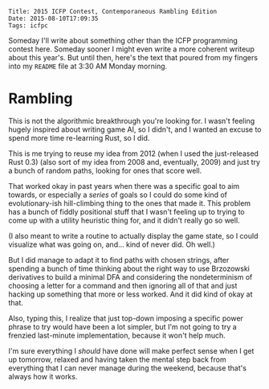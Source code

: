     Title: 2015 ICFP Contest, Contemporaneous Rambling Edition
    Date: 2015-08-10T17:09:35
    Tags: icfpc

Someday I'll write about something other than the ICFP programming
contest here.  Someday sooner I might even write a more coherent
writeup about this year's.  But until then, here's the text that
poured from my fingers into my `README` file at 3:30 AM Monday
morning.

<!-- more -->

# Rambling

This is not the algorithmic breakthrough you're looking for.  I wasn't
feeling hugely inspired about writing game AI, so I didn't, and I
wanted an excuse to spend more time re-learning Rust, so I did.

This is me trying to reuse my idea from 2012 (when I used the
just-released Rust 0.3) (also sort of my idea from 2008 and,
eventually, 2009) and just try a bunch of random paths, looking for
ones that score well.

That worked okay in past years when there was a specific goal to aim
towards, or especially a *series* of goals so I could do some kind of
evolutionary-ish hill-climbing thing to the ones that made it.  This
problem has a bunch of fiddly positional stuff that I wasn't feeling
up to trying to come up with a utility heuristic thing for, and it
didn't really go so well.

(I also meant to write a routine to actually display the game state,
so I could visualize what was going on, and... kind of never did.
Oh well.)

But I did manage to adapt it to find paths with chosen strings, after
spending a bunch of time thinking about the right way to use
Brzozowski derivatives to build a minimal DFA and considering the
nondeterminism of choosing a letter for a command and then ignoring
all of that and just hacking up something that more or less worked.
And it did kind of okay at that.

Also, typing this, I realize that just top-down imposing a specific
power phrase to try would have been a lot simpler, but I'm not going
to try a frenzied last-minute implementation, because it won't help
much.

I'm sure everything I *should* have done will make perfect sense when
I get up tomorrow, relaxed and having taken the mental step back from
everything that I can never manage during the weekend, because that's
always how it works.
